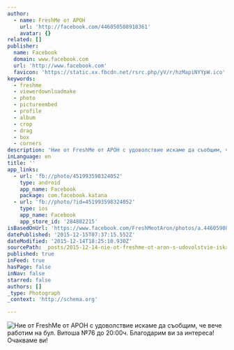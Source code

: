 ```yaml
---
author:
  - name: FreshMe от АРОН
    url: 'http://facebook.com/446050508918361'
    avatar: {}
related: []
publisher:
  name: Facebook
  domain: www.facebook.com
  url: 'http://www.facebook.com'
  favicon: 'https://static.xx.fbcdn.net/rsrc.php/yV/r/hzMapiNYYpW.ico'
keywords:
  - freshme
  - viewerdownloadmake
  - photo
  - pictureembed
  - profile
  - album
  - crop
  - drag
  - box
  - corners
description: 'Ние от FreshMe от АРОН с удоволствие искаме да съобщим, че вече работим на бул. Витоша №76 до 20:00ч. Благодарим ви за интереса! Очакваме ви!'
inLanguage: en
title: ''
app_links:
  - url: 'fb://photo/451993598324052'
    type: android
    app_name: Facebook
    package: com.facebook.katana
  - url: 'fb://photo/?id=451993598324052'
    type: ios
    app_name: Facebook
    app_store_id: '284882215'
isBasedOnUrl: 'https://www.facebook.com/FreshMeotAron/photos/a.446059082250837.1073741827.446050508918361/451993598324052/?type=3'
datePublished: '2015-12-15T07:37:15.552Z'
dateModified: '2015-12-14T18:25:10.930Z'
sourcePath: _posts/2015-12-14-nie-ot-freshme-ot-aron-s-udovolstvie-iskame-da-suobshim-che-v.md
published: true
inFeed: true
hasPage: false
inNav: false
starred: false
authors: []
_type: Photograph
_context: 'http://schema.org'

---
```

![Ние от FreshMe от АРОН с удоволствие искаме да съобщим&comma; че вече работим на бул&period; Витоша №76 до 20&colon;00ч&period; Благодарим ви за интереса&excl; Очакваме ви&excl;](https://scontent.xx.fbcdn.net/hphotos-xta1/t31.0-8/s720x720/12304396_451993598324052_5121224794238686643_o.jpg)